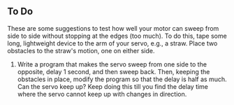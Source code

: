 ## To Do ##

These are some suggestions to test how well your motor can sweep from side to side without
stopping at the edges (too much).  To do this, tape some long, lightweight device to
the arm of your servo, e.g., a straw.  Place two obstacles to the straw's motion, one
on either side.

1.  Write a program that makes the servo sweep from one side to the opposite, delay 1 second, and
    then sweep back.  Then, keeping the obstacles in place, modify the program so that the
    delay is half as much.  Can the servo keep up?  Keep doing this till you find the delay
    time where the servo cannot keep up with changes in direction. 


